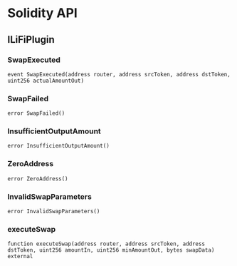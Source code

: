 # Solidity API

## ILiFiPlugin

### SwapExecuted

```solidity
event SwapExecuted(address router, address srcToken, address dstToken, uint256 actualAmountOut)
```

### SwapFailed

```solidity
error SwapFailed()
```

### InsufficientOutputAmount

```solidity
error InsufficientOutputAmount()
```

### ZeroAddress

```solidity
error ZeroAddress()
```

### InvalidSwapParameters

```solidity
error InvalidSwapParameters()
```

### executeSwap

```solidity
function executeSwap(address router, address srcToken, address dstToken, uint256 amountIn, uint256 minAmountOut, bytes swapData) external
```

